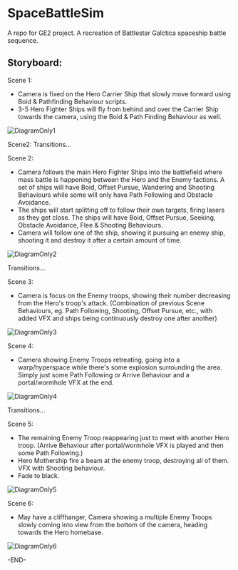 # SpaceBattleSim
A repo for GE2 project. A recreation of Battlestar Galctica spaceship battle sequence.

## Storyboard:
Scene 1:
- Camera is fixed on the Hero Carrier Ship that slowly move forward using Boid & Pathfinding Behaviour scripts.
- 3-5 Hero Fighter Ships will fly from behind and over the Carrier Ship towards the camera, using the Boid & Path Finding Behaviour as well.

![DiagramOnly1](https://user-images.githubusercontent.com/26767832/54529185-05dfce00-4977-11e9-99f2-a773b34c9e85.jpg)

Scene2:
Transitions...

Scene 2:
- Camera follows the main Hero Fighter Ships into the battlefield where mass battle is happening between the Hero and the Enemy factions. A set of ships will have Boid, Offset Pursue, Wandering and Shooting Behaviours while some will only have Path Following and Obstacle Avoidance.
- The ships will start splitting off to follow their own targets, firing lasers as they get close. The ships will have Boid, Offset Pursue, Seeking, Obstacle Avoidance, Flee & Shooting Behaviours.
- Camera will follow one of the ship, showing it pursuing an enemy ship, shooting it and destroy it after a certain amount of time.

![DiagramOnly2](https://user-images.githubusercontent.com/26767832/54529228-30ca2200-4977-11e9-9e69-0b46b2bf4141.jpg)

Transitions...

Scene 3:
- Camera is focus on the Enemy troops, showing their number decreasing from the Hero's troop's attack. (Combination of previous Scene Behaviours, eg. Path Following, Shooting, Offset Pursue, etc., with added VFX and ships being continuously destroy one after another)

![DiagramOnly3](https://user-images.githubusercontent.com/26767832/54529240-39baf380-4977-11e9-80b2-b8a7b940a371.jpg)

Scene 4:
- Camera showing Enemy Troops retreating, going into a warp/hyperspace while there's some explosion surrounding the area. Simply just some Path Following or Arrive Behaviour and a portal/wormhole VFX at the end.

![DiagramOnly4](https://user-images.githubusercontent.com/26767832/54529249-42abc500-4977-11e9-8f5b-18e27f3f0025.jpg)

Transitions...

Scene 5:
- The remaining Enemy Troop reappearing just to meet with another Hero troop. (Arrive Behaviour after portal/wormhole VFX is played and then some Path Following.)
- Hero Mothership fire a beam at the enemy troop, destroying all of them. VFX with Shooting behaviour.
- Fade to black.

![DiagramOnly5](https://user-images.githubusercontent.com/26767832/54529271-4ccdc380-4977-11e9-92a3-e67f354cbaef.jpg)

Scene 6:
- May have a cliffhanger, Camera showing a multiple Enemy Troops slowly coming into view from the bottom of the camera, heading towards the Hero homebase.

![DiagramOnly6](https://user-images.githubusercontent.com/26767832/54529277-53f4d180-4977-11e9-95df-b6bc64bff289.jpg)

-END-
